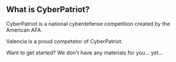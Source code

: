 ## What is CyberPatriot?
CyberPatriot is a national cyberdefense competition created by the American AFA.

Valencia is a proud competetor of CyberPatriot.

Want to get started? We don't have any materials for you... yet...
